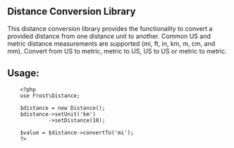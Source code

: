 ## Distance Conversion Library

This distance conversion library provides the functionality to convert a provided distance from one distance
unit to another. Common US and metric distance measurements are supported (mi, ft, in, km, m, cm, and mm). Convert from
US to metric, metric to US, US to US or metric to metric.

## Usage:

        <?php
        use Frost\Distance;

        $distance = new Distance();
        $distance->setUnit('km')
                 ->setDistance(10);

        $value = $distance->convertTo('mi');
        ?>

